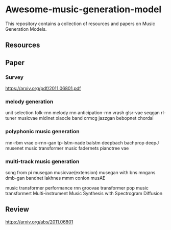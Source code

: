# Awesome-music-generation-model
This repository contains a collection of resources and papers on Music Generation Models.

## Resources


## Paper
### Survey
https://arxiv.org/pdf/2011.06801.pdf


### melody generation
unit selection
folk-rnn
melody rnn
anticipation-rnn
vrash
glsr-vae
seqgan
rl-tuner
musicvae
midinet
xiaocle band crmcg
jazzgan
bebopnet
chordal


### polyphonic music generation
rnn-rbm
vrae
c-rnn-gan
tp-lstm-nade
balstm
deepbach
bachprop
deepJ
musenet
music transformer
music fadernets
pianotree vae

### multi-track music generation
song from pi
musegan
musicvae(extension)
musegan with bns
mngans
dmb-gan
bandnet
lakhnes
mmm
conlon
musAE


music transformer
performance rnn
groovae
transformer
pop music transformert
Multi-instrument Music Synthesis with Spectrogram Diffusion 

## Review
https://arxiv.org/abs/2011.06801